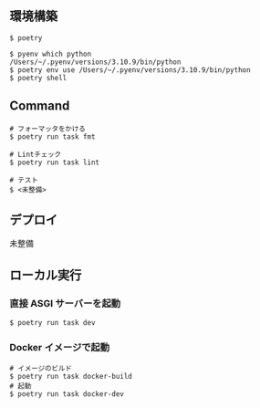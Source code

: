 ## 環境構築

```
$ poetry

$ pyenv which python
/Users/~/.pyenv/versions/3.10.9/bin/python
$ poetry env use /Users/~/.pyenv/versions/3.10.9/bin/python
$ poetry shell

```

## Command

```
# フォーマッタをかける
$ poetry run task fmt

# Lintチェック
$ poetry run task lint

# テスト
$ <未整備>
```

## デプロイ

未整備

## ローカル実行

### 直接 ASGI サーバーを起動

```
$ poetry run task dev
```

### Docker イメージで起動

```
# イメージのビルド
$ poetry run task docker-build
# 起動
$ poetry run task docker-dev
```
